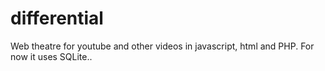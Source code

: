 differential
============

Web theatre for youtube and other videos in javascript, html and PHP. For now it uses SQLite..
